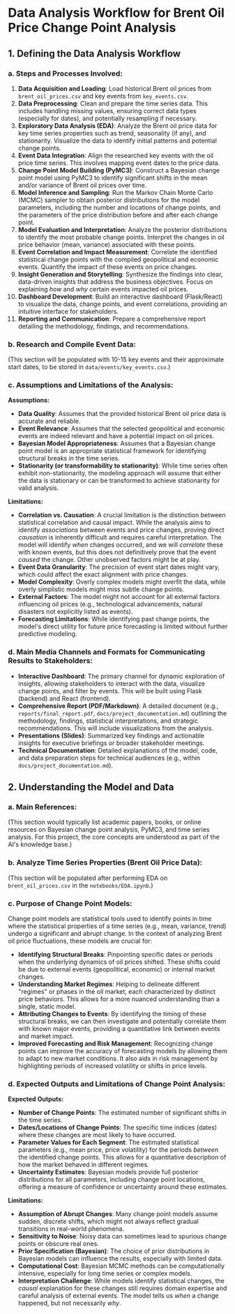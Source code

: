 # Data Analysis Workflow for Brent Oil Price Change Point Analysis

## 1. Defining the Data Analysis Workflow

### a. Steps and Processes Involved:

1.  **Data Acquisition and Loading**: Load historical Brent oil prices from `brent_oil_prices.csv` and key events from `key_events.csv`.
2.  **Data Preprocessing**: Clean and prepare the time series data. This includes handling missing values, ensuring correct data types (especially for dates), and potentially resampling if necessary.
3.  **Exploratory Data Analysis (EDA)**: Analyze the Brent oil price data for key time series properties such as trend, seasonality (if any), and stationarity. Visualize the data to identify initial patterns and potential change points.
4.  **Event Data Integration**: Align the researched key events with the oil price time series. This involves mapping event dates to the price data.
5.  **Change Point Model Building (PyMC3)**: Construct a Bayesian change point model using PyMC3 to identify significant shifts in the mean and/or variance of Brent oil prices over time.
6.  **Model Inference and Sampling**: Run the Markov Chain Monte Carlo (MCMC) sampler to obtain posterior distributions for the model parameters, including the number and locations of change points, and the parameters of the price distribution before and after each change point.
7.  **Model Evaluation and Interpretation**: Analyze the posterior distributions to identify the most probable change points. Interpret the changes in oil price behavior (mean, variance) associated with these points.
8.  **Event Correlation and Impact Measurement**: Correlate the identified statistical change points with the compiled geopolitical and economic events. Quantify the impact of these events on price changes.
9.  **Insight Generation and Storytelling**: Synthesize the findings into clear, data-driven insights that address the business objectives. Focus on explaining *how* and *why* certain events impacted oil prices.
10. **Dashboard Development**: Build an interactive dashboard (Flask/React) to visualize the data, change points, and event correlations, providing an intuitive interface for stakeholders.
11. **Reporting and Communication**: Prepare a comprehensive report detailing the methodology, findings, and recommendations.

### b. Research and Compile Event Data:

(This section will be populated with 10-15 key events and their approximate start dates, to be stored in `data/events/key_events.csv`.)

### c. Assumptions and Limitations of the Analysis:

**Assumptions:**

*   **Data Quality**: Assumes that the provided historical Brent oil price data is accurate and reliable.
*   **Event Relevance**: Assumes that the selected geopolitical and economic events are indeed relevant and have a potential impact on oil prices.
*   **Bayesian Model Appropriateness**: Assumes that a Bayesian change point model is an appropriate statistical framework for identifying structural breaks in the time series.
*   **Stationarity (or transformability to stationarity)**: While time series often exhibit non-stationarity, the modeling approach will assume that either the data is stationary or can be transformed to achieve stationarity for valid analysis.

**Limitations:**

*   **Correlation vs. Causation**: A crucial limitation is the distinction between statistical correlation and causal impact. While the analysis aims to identify *associations* between events and price changes, proving direct *causation* is inherently difficult and requires careful interpretation. The model will identify *when* changes occurred, and we will *correlate* these with known events, but this does not definitively prove that the event *caused* the change. Other unobserved factors might be at play.
*   **Event Data Granularity**: The precision of event start dates might vary, which could affect the exact alignment with price changes.
*   **Model Complexity**: Overly complex models might overfit the data, while overly simplistic models might miss subtle change points.
*   **External Factors**: The model might not account for all external factors influencing oil prices (e.g., technological advancements, natural disasters not explicitly listed as events).
*   **Forecasting Limitations**: While identifying past change points, the model's direct utility for future price forecasting is limited without further predictive modeling.

### d. Main Media Channels and Formats for Communicating Results to Stakeholders:

*   **Interactive Dashboard**: The primary channel for dynamic exploration of insights, allowing stakeholders to interact with the data, visualize change points, and filter by events. This will be built using Flask (backend) and React (frontend).
*   **Comprehensive Report (PDF/Markdown)**: A detailed document (e.g., `reports/final_report.pdf`, `docs/project_documentation.md`) outlining the methodology, findings, statistical interpretations, and strategic recommendations. This will include visualizations from the analysis.
*   **Presentations (Slides)**: Summarized key findings and actionable insights for executive briefings or broader stakeholder meetings.
*   **Technical Documentation**: Detailed explanations of the model, code, and data preparation steps for technical audiences (e.g., within `docs/project_documentation.md`).

## 2. Understanding the Model and Data

### a. Main References:

(This section would typically list academic papers, books, or online resources on Bayesian change point analysis, PyMC3, and time series analysis. For this project, the core concepts are understood as part of the AI's knowledge base.)

### b. Analyze Time Series Properties (Brent Oil Price Data):

(This section will be populated after performing EDA on `brent_oil_prices.csv` in the `notebooks/EDA.ipynb`.)

### c. Purpose of Change Point Models:

Change point models are statistical tools used to identify points in time where the statistical properties of a time series (e.g., mean, variance, trend) undergo a significant and abrupt change. In the context of analyzing Brent oil price fluctuations, these models are crucial for:

*   **Identifying Structural Breaks**: Pinpointing specific dates or periods when the underlying dynamics of oil prices shifted. These shifts could be due to external events (geopolitical, economic) or internal market changes.
*   **Understanding Market Regimes**: Helping to delineate different "regimes" or phases in the oil market, each characterized by distinct price behaviors. This allows for a more nuanced understanding than a single, static model.
*   **Attributing Changes to Events**: By identifying the timing of these structural breaks, we can then investigate and potentially correlate them with known major events, providing a quantitative link between events and market impact.
*   **Improved Forecasting and Risk Management**: Recognizing change points can improve the accuracy of forecasting models by allowing them to adapt to new market conditions. It also aids in risk management by highlighting periods of increased volatility or shifts in price levels.

### d. Expected Outputs and Limitations of Change Point Analysis:

**Expected Outputs:**

*   **Number of Change Points**: The estimated number of significant shifts in the time series.
*   **Dates/Locations of Change Points**: The specific time indices (dates) where these changes are most likely to have occurred.
*   **Parameter Values for Each Segment**: The estimated statistical parameters (e.g., mean price, price volatility) for the periods *between* the identified change points. This allows for a quantitative description of how the market behaved in different regimes.
*   **Uncertainty Estimates**: Bayesian models provide full posterior distributions for all parameters, including change point locations, offering a measure of confidence or uncertainty around these estimates.

**Limitations:**

*   **Assumption of Abrupt Changes**: Many change point models assume sudden, discrete shifts, which might not always reflect gradual transitions in real-world phenomena.
*   **Sensitivity to Noise**: Noisy data can sometimes lead to spurious change points or obscure real ones.
*   **Prior Specification (Bayesian)**: The choice of prior distributions in Bayesian models can influence the results, especially with limited data.
*   **Computational Cost**: Bayesian MCMC methods can be computationally intensive, especially for long time series or complex models.
*   **Interpretation Challenge**: While models identify statistical changes, the *causal* explanation for these changes still requires domain expertise and careful analysis of external events. The model tells us *when* a change happened, but not necessarily *why*.